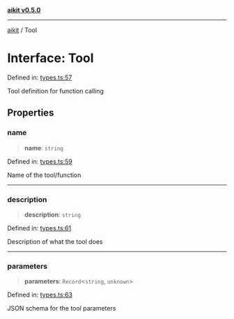 [**aikit v0.5.0**](../README.md)

---

[aikit](../README.md) / Tool

# Interface: Tool

Defined in: [types.ts:57](https://github.com/chinmaymk/aikit/blob/main/src/types.ts#L57)

Tool definition for function calling

## Properties

### name

> **name**: `string`

Defined in: [types.ts:59](https://github.com/chinmaymk/aikit/blob/main/src/types.ts#L59)

Name of the tool/function

---

### description

> **description**: `string`

Defined in: [types.ts:61](https://github.com/chinmaymk/aikit/blob/main/src/types.ts#L61)

Description of what the tool does

---

### parameters

> **parameters**: `Record`\<`string`, `unknown`\>

Defined in: [types.ts:63](https://github.com/chinmaymk/aikit/blob/main/src/types.ts#L63)

JSON schema for the tool parameters
